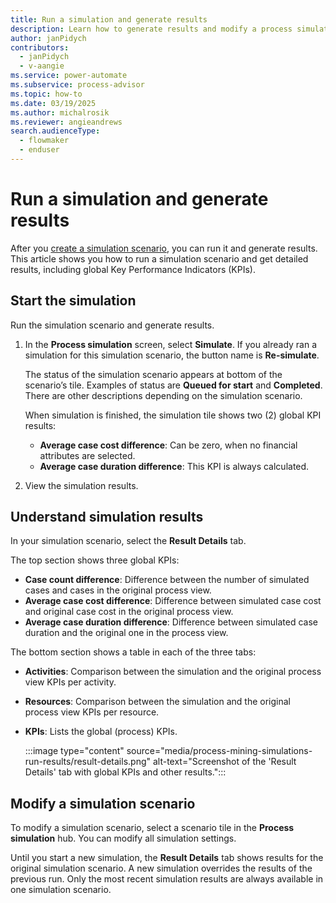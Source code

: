 ```yaml
---
title: Run a simulation and generate results
description: Learn how to generate results and modify a process simulation in the Process Mining desktop app.
author: janPidych
contributors:
  - janPidych
  - v-aangie  
ms.service: power-automate
ms.subservice: process-advisor
ms.topic: how-to
ms.date: 03/19/2025
ms.author: michalrosik
ms.reviewer: angieandrews
search.audienceType: 
  - flowmaker
  - enduser
---
```


# Run a simulation and generate results

After you [create a simulation scenario](process-mining-simulations-scenario.md), you can run it and generate results. This article shows you how to run a simulation scenario and get detailed results, including global Key Performance Indicators (KPIs).

## Start the simulation

Run the simulation scenario and generate results.

1. In the **Process simulation** screen, select **Simulate**. If you already ran a simulation for this simulation scenario, the button name is **Re-simulate**.

    The status of the simulation scenario appears at bottom of the scenario’s tile. Examples of status are **Queued for start** and **Completed**. There are other descriptions depending on the simulation scenario.

    When simulation is finished, the simulation tile shows two (2) global KPI results:

    - **Average case cost difference**: Can be zero, when no financial attributes are selected.
    - **Average case duration difference**: This KPI is always calculated.

1. View the simulation results.

## Understand simulation results

In your simulation scenario, select the **Result Details** tab.

The top section shows three global KPIs:

- **Case count difference**: Difference between the number of simulated cases and cases in the original process view.
- **Average case cost difference**: Difference between simulated case cost and original case cost in the original process view.
- **Average case duration difference**: Difference between simulated case duration and the original one in the process view.

The bottom section shows a table in each of the three tabs:

- **Activities**: Comparison between the simulation and the original process view KPIs per activity.
- **Resources**: Comparison between the simulation and the original process view KPIs per resource.
- **KPIs**: Lists the global (process) KPIs.

    :::image type="content" source="media/process-mining-simulations-run-results/result-details.png" alt-text="Screenshot of the 'Result Details' tab with global KPIs and other results.":::

## Modify a simulation scenario

To modify a simulation scenario, select a scenario tile in the **Process simulation** hub. You can modify all simulation settings.

Until you start a new simulation, the **Result Details** tab shows results for the original simulation scenario. A new simulation overrides the results of the previous run. Only the most recent simulation results are always available in one simulation scenario.

 
